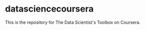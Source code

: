 datasciencecoursera
===================

This is the repository for The Data Scientist's Toolbox on Coursera.
